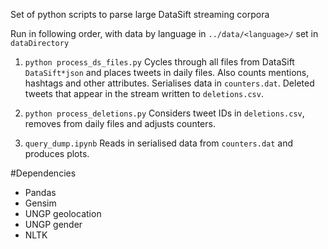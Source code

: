 Set of python scripts to parse large DataSift streaming corpora

Run in following order, with data by language in ```../data/<language>/``` set in ```dataDirectory```

1. ```python process_ds_files.py```
Cycles through all files from DataSift ```DataSift*json``` and places tweets in daily files. Also counts mentions, hashtags and other attributes. Serialises data in ```counters.dat```. Deleted tweets that appear in the stream written to ```deletions.csv```.

2. ```python process_deletions.py```
Considers tweet IDs in ```deletions.csv```, removes from daily files and adjusts counters.

3. ```query_dump.ipynb```
Reads in serialised data from ```counters.dat``` and produces plots.

#Dependencies
* Pandas
* Gensim
* UNGP geolocation
* UNGP gender
* NLTK
